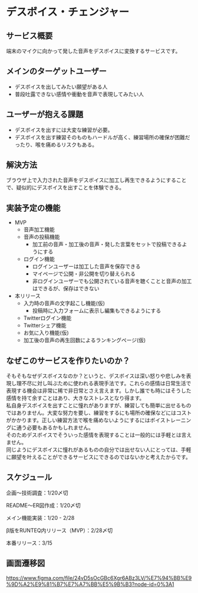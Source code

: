 # デスボイス・チェンジャー

## サービス概要

端末のマイクに向かって発した音声をデスボイスに変換するサービスです。

## メインのターゲットユーザー

- デスボイスを出してみたい願望がある人
- 普段吐露できない感情や衝動を音声で表現してみたい人

## ユーザーが抱える課題

- デスボイスを出すには大変な練習が必要。
- デスボイスを出す練習そのものもハードルが高く、練習場所の確保が困難だったり、喉を痛めるリスクもある。

## 解決方法

ブラウザ上で入力された音声をデスボイスに加工し再生できるようにすることで、疑似的にデスボイスを出すことを体験できる。

## 実装予定の機能

- MVP
  - 音声加工機能
  - 音声の投稿機能
    - 加工前の音声・加工後の音声・発した言葉をセットで投稿できるようにする
  - ログイン機能
    - ログインユーザーは加工した音声を保存できる
    - マイページで公開・非公開を切り替えられる
    - 非ログインユーザーでも公開されている音声を聴くことと音声の加工はできるが、保存はできない
- 本リリース
  - 入力時の音声の文字起こし機能(仮)
    - 投稿時に入力フォームに表示し編集もできるようにする
  - Twitterログイン機能
  - Twitterシェア機能
  - お気に入り機能(仮)
  - 加工後の音声の再生回数によるランキングページ(仮)

## なぜこのサービスを作りたいのか？

そもそもなぜデスボイスなのか？というと、デスボイスは深い怒りや悲しみを表現し理不尽に対し叫ぶために使われる表現手法です。これらの感情は日常生活で表現する機会は非常に稀で非日常とさえ言えます。しかし誰でも時にはそうした感情を持て余すことはあり、大きなストレスとなり得ます。  
私自身デスボイスを出すことに憧れがありますが、練習しても簡単に出せるものではありません。大変な努力を要し、練習をするにも場所の確保などにはコストがかかります。正しい練習方法で喉を痛めないようにするにはボイストレーニングに通う必要もあるかもしれません。  
そのためデスボイスでそういった感情を表現することは一般的には手軽とは言えません。  
同じようにデスボイスに憧れがあるものの自分では出せない人にとっては、手軽に願望を叶えることができるサービスにできるのではないかと考えたからです。

## スケジュール

企画〜技術調査：1/20〆切

README〜ER図作成：1/20〆切

メイン機能実装：1/20 - 2/28

β版をRUNTEQ内リリース（MVP）：2/28〆切

本番リリース：3/15

## 画面遷移図

https://www.figma.com/file/24vD5sOcGBc6Xgr6ABz3LV/%E7%94%BB%E9%9D%A2%E9%81%B7%E7%A7%BB%E5%9B%B3?node-id=0%3A1